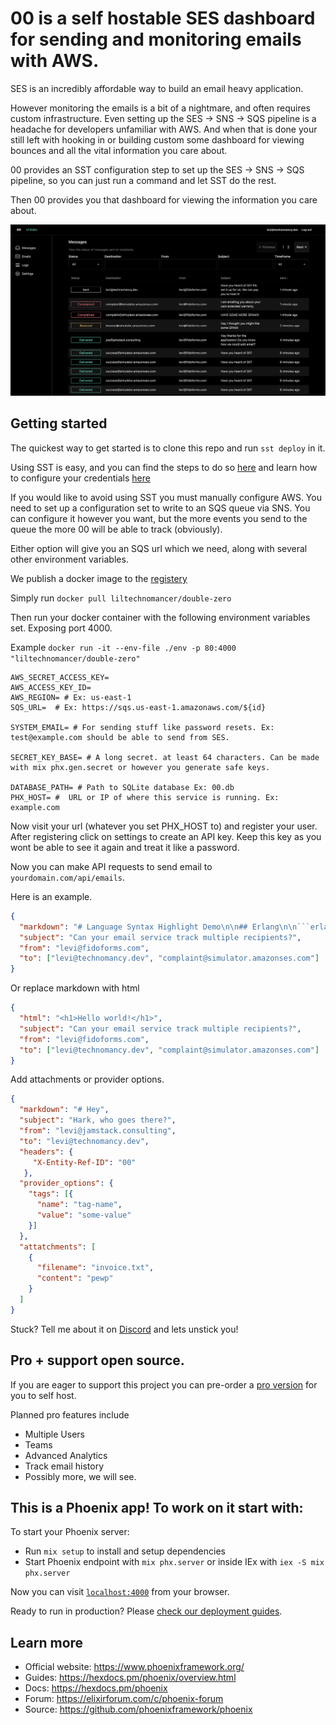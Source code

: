 # 00 is a self hostable SES dashboard for sending and monitoring emails with AWS.

SES is an incredibly affordable way to build an email heavy application.

However monitoring the emails is a bit of a nightmare, and often requires custom infrastructure. Even setting up the SES -> SNS -> SQS pipeline is a headache for developers unfamiliar with AWS. And when that is done your still left with hooking in or building custom some dashboard for viewing bounces and all the vital information you care about.

00 provides an SST configuration step to set up the SES -> SNS -> SQS pipeline,
so you can just run a command and let SST do the rest.

Then 00 provides you that dashboard for viewing the information you care about.

![Dashboard displaying emails](00-messages.png)

## Getting started

The quickest way to get started is to clone this repo and run `sst deploy` in it.

Using SST is easy, and you can find the steps to do so [here](https://ion.sst.dev/docs/reference/cli) and learn how to configure your credentials [here](https://docs.sst.dev/advanced/iam-credentials#loading-from-a-file)

If you would like to avoid using SST you must manually configure AWS.
You need to set up a configuration set to write to an SQS queue via SNS. You can configure it however you want, but the more events you send to the queue the more 00 will be able to track (obviously).

Either option will give you an SQS url which we need, along with several other environment variables.

We publish a docker image to the [registery](https://hub.docker.com/r/liltechnomancer/double-zero)

Simply run `docker pull liltechnomancer/double-zero`

Then run your docker container with the following environment variables set. Exposing port 4000.

Example `docker run -it --env-file ./env -p 80:4000 "liltechnomancer/double-zero"`

```
AWS_SECRET_ACCESS_KEY=
AWS_ACCESS_KEY_ID=
AWS_REGION= # Ex: us-east-1
SQS_URL=  # Ex: https://sqs.us-east-1.amazonaws.com/${id}

SYSTEM_EMAIL= # For sending stuff like password resets. Ex: test@example.com should be able to send from SES.

SECRET_KEY_BASE= # A long secret. at least 64 characters. Can be made with mix phx.gen.secret or however you generate safe keys.

DATABASE_PATH= # Path to SQLite database Ex: 00.db
PHX_HOST= #  URL or IP of where this service is running. Ex: example.com
```

Now visit your url (whatever you set PHX_HOST to) and register your user.
After registering click on settings to create an API key.
Keep this key as you wont be able to see it again and treat it like a password.

Now you can make API requests to send email to `yourdomain.com/api/emails`.

Here is an example.

```json
{
  "markdown": "# Language Syntax Highlight Demo\n\n## Erlang\n\n```erlang\n-module(tut14).\n\n-export([start/0, say_something/2]).\n\nsay_something(What, 0) ->\n    done;\nsay_something(What, Times) ->\n    io:format('~p~n', [What]),\n    say_something(What, Times - 1).\n\nstart() ->\n    spawn(tut14, say_something, [hello, 3]),\n    spawn(tut14, say_something, [goodbye, 3]).\n```",
  "subject": "Can your email service track multiple recipients?",
  "from": "levi@fidoforms.com",
  "to": ["levi@technomancy.dev", "complaint@simulator.amazonses.com"]
}
```

Or replace markdown with html

```json
{
  "html": "<h1>Hello world!</h1>",
  "subject": "Can your email service track multiple recipients?",
  "from": "levi@fidoforms.com",
  "to": ["levi@technomancy.dev", "complaint@simulator.amazonses.com"]
}
```

Add attachments or provider options.

```json
{
  "markdown": "# Hey",
  "subject": "Hark, who goes there?",
  "from": "levi@jamstack.consulting",
  "to": "levi@technomancy.dev",
  "headers": {
     "X-Entity-Ref-ID": "00"
   },
  "provider_options": {
    "tags": [{
      "name": "tag-name",
      "value": "some-value"
    }]
  },
  "attatchments": [
    {
      "filename": "invoice.txt",
      "content": "pewp"
    }
  ]
}
```

Stuck? Tell me about it on [Discord](https://discord.gg/6r7Qtf754K) and lets unstick you!

## Pro + support open source.

If you are eager to support this project you can pre-order a [pro version](https://buy.stripe.com/5kA3dV5W1aBgaUo28e?prefilled_promo_code=EARLYBIRD) for you to self host.

Planned pro features include

* Multiple Users
* Teams
* Advanced Analytics
* Track email history
* Possibly more, we will see.

## This is a Phoenix app! To work on it start with:

To start your Phoenix server:

  * Run `mix setup` to install and setup dependencies
  * Start Phoenix endpoint with `mix phx.server` or inside IEx with `iex -S mix phx.server`

Now you can visit [`localhost:4000`](http://localhost:4000) from your browser.

Ready to run in production? Please [check our deployment guides](https://hexdocs.pm/phoenix/deployment.html).

## Learn more

  * Official website: https://www.phoenixframework.org/
  * Guides: https://hexdocs.pm/phoenix/overview.html
  * Docs: https://hexdocs.pm/phoenix
  * Forum: https://elixirforum.com/c/phoenix-forum
  * Source: https://github.com/phoenixframework/phoenix
